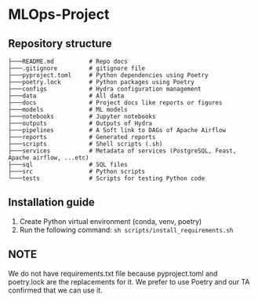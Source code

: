 # MLOps-Project

## Repository structure
```
├───README.md          # Repo docs
├───.gitignore         # gitignore file
├───pyproject.toml     # Python dependencies using Poetry
├───poetry.lock        # Python packages using Poetry
├───configs            # Hydra configuration management
├───data               # All data
├───docs               # Project docs like reports or figures
├───models             # ML models
├───notebooks          # Jupyter notebooks
├───outputs            # Outputs of Hydra
├───pipelines          # A Soft link to DAGs of Apache Airflow
├───reports            # Generated reports 
├───scripts            # Shell scripts (.sh)
├───services           # Metadata of services (PostgreSQL, Feast, Apache airflow, ...etc)
├───sql                # SQL files
├───src                # Python scripts
└───tests              # Scripts for testing Python code
```

## Installation guide
1. Create Python virtual environment (conda, venv, poetry)
2. Run the following command:
    ```sh scripts/install_requirements.sh```

## NOTE
We do not have requirements.txt file because pyproject.toml and poetry.lock are the replacements for it. We prefer to use Poetry and our TA confirmed that we can use it.